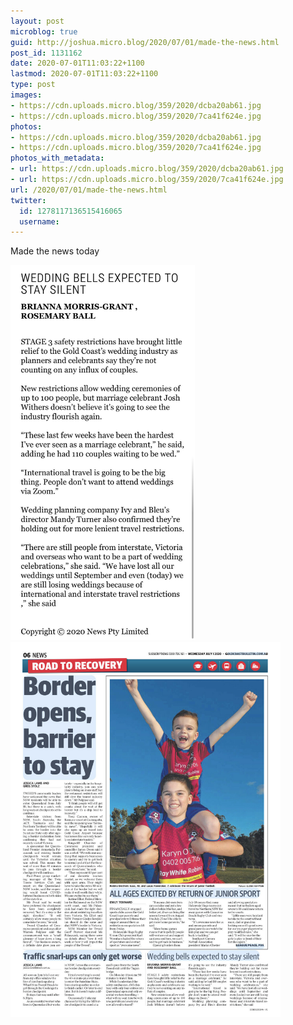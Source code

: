 ```yaml
---
layout: post
microblog: true
guid: http://joshua.micro.blog/2020/07/01/made-the-news.html
post_id: 1131162
date: 2020-07-01T11:03:22+1100
lastmod: 2020-07-01T11:03:22+1100
type: post
images:
- https://cdn.uploads.micro.blog/359/2020/dcba20ab61.jpg
- https://cdn.uploads.micro.blog/359/2020/7ca41f624e.jpg
photos:
- https://cdn.uploads.micro.blog/359/2020/dcba20ab61.jpg
- https://cdn.uploads.micro.blog/359/2020/7ca41f624e.jpg
photos_with_metadata:
- url: https://cdn.uploads.micro.blog/359/2020/dcba20ab61.jpg
- url: https://cdn.uploads.micro.blog/359/2020/7ca41f624e.jpg
url: /2020/07/01/made-the-news.html
twitter:
  id: 1278117136515416065
  username: 
---
```

Made the news today

<img src="uploads/2020/dcba20ab61.jpg" width="295" height="600" alt="" /><img src="uploads/2020/7ca41f624e.jpg" width="432" height="600" alt="" />
